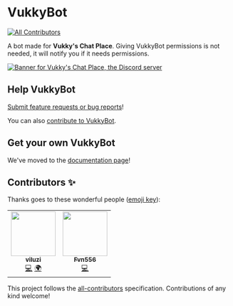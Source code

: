 # VukkyBot
<!-- ALL-CONTRIBUTORS-BADGE:START - Do not remove or modify this section -->
[![All Contributors](https://img.shields.io/badge/all_contributors-2-orange.svg?style=flat-square)](#contributors-)
<!-- ALL-CONTRIBUTORS-BADGE:END -->
A bot made for **Vukky's Chat Place**.
Giving VukkyBot permissions is not needed, it will notify you if it needs permissions.

[![Banner for Vukky's Chat Place, the Discord server](https://discord.com/api/guilds/719496895449530439/widget.png?style=banner2)](https://vukky.ga/discord)

## Help VukkyBot
[Submit feature requests or bug reports](https://github.com/VukkyLtd/VukkyBot/issues/new/choose)!

You can also [contribute to VukkyBot](CONTRIBUTING.md).

## Get your own VukkyBot
We've moved to the [documentation page](https://vukkyltd.github.io/VukkyBot)!

## Contributors ✨

Thanks goes to these wonderful people ([emoji key](https://allcontributors.org/docs/en/emoji-key)):

<!-- ALL-CONTRIBUTORS-LIST:START - Do not remove or modify this section -->
<!-- prettier-ignore-start -->
<!-- markdownlint-disable -->
<table>
  <tr>
    <td align="center"><a href="https://github.com/viluzi"><img src="https://avatars0.githubusercontent.com/u/47392011?v=4" width="100px;" alt=""/><br /><sub><b>viluzi</b></sub></a><br /><a href="https://github.com/VukkyLtd/VukkyBot/commits?author=viluzi" title="Code">💻</a> <a href="#translation-viluzi" title="Translation">🌍</a></td>
    <td align="center"><a href="https://github.com/Fvn556"><img src="https://avatars1.githubusercontent.com/u/68157424?v=4" width="100px;" alt=""/><br /><sub><b>Fvn556</b></sub></a><br /><a href="https://github.com/VukkyLtd/VukkyBot/commits?author=Fvn556" title="Code">💻</a></td>
  </tr>
</table>

<!-- markdownlint-enable -->
<!-- prettier-ignore-end -->
<!-- ALL-CONTRIBUTORS-LIST:END -->

This project follows the [all-contributors](https://github.com/all-contributors/all-contributors) specification. Contributions of any kind welcome!
